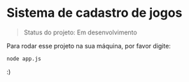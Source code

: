 # Sistema de cadastro de jogos

> Status do projeto: Em desenvolvimento

Para rodar esse projeto na sua máquina, por favor digite:

```
node app.js
```


:)

